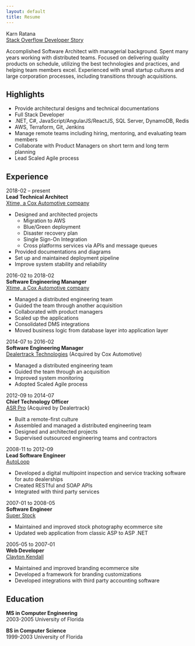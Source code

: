 ```yaml
---
layout: default
title: Resume
---
```


Karn Ratana  
[Stack Overflow Developer Story](https://stackoverflow.com/story/karn.ratana)  


Accomplished Software Architect with managerial background.   Spent many years working with distributed teams.  Focused on delivering quality products on schedule, utilizing the best technologies and practices, and helping team members excel.  Experienced with small startup cultures and large corporation processes, including transitions through acquisitions.


## Highlights
- Provide architectural designs and technical documentations 
- Full Stack Developer
- .NET, C#, JavaScript/AngularJS/ReactJS, SQL Server, DynamoDB, Redis
- AWS, Terraform, Git, Jenkins 
- Manage remote teams including hiring, mentoring, and evaluating team members
- Collaborate with Product Managers on short term and long term planning
- Lead Scaled Agile process


## Experience
2018-02 – present  
**Lead Technical Architect**  
[Xtime, a Cox Automotive company](https://xtime.com/xtime-spectrum/inspect)  
- Designed and architected projects
    - Migration to AWS
    - Blue/Green deployment
    - Disaster recovery plan
    - Single Sign-On Integration
    - Cross platforms services via APIs and message queues
- Provided documentations and diagrams
- Set up and maintained deployment pipeline
- Improve system stability and reliability
   
2016-02 to 2018-02  
**Software Engineering Mananger**  
[Xtime, a Cox Automotive company](https://xtime.com/xtime-spectrum/inspect)  
- Managed a distributed engineering team
- Guided the team through another acquisition 
- Collaborated with product managers
- Scaled up the applications
- Consolidated DMS integrations 
- Moved business logic from database layer into application layer

2014-07 to 2016-02  
**Software Engineering Manager**  
[Dealertrack Technologies](https://www.dealertrack.com) (Acquired by Cox Automotive)
- Managed a distributed engineering team 
- Guided the team through an acquisition 
- Improved system monitoring
- Adopted Scaled Agile process

2012-09 to 2014-07  
**Chief Technology Officer**  
[ASR Pro](https://www.asrpro.com) (Acquired by Dealertrack)  
- Built a remote-first culture
- Assembled and managed a distributed engineering team
- Designed and architected projects
- Supervised outsourced engineering teams and contractors

2008-11 to 2012-09  
**Lead Software Engineer**  
[AutoLoop](https://www.autoloop.com)  
- Developed a digital multipoint inspection and service tracking software for auto dealerships
- Created RESTful and SOAP APIs
- Integrated with third party services

2007-01 to 2008-05  
**Software Engineer**  
[Super Stock](https://www.superstock.com)  
- Maintained and improved stock photography ecommerce site
- Updated web application from classic ASP to ASP .NET

2005-05 to 2007-01  
**Web Developer**  
[Clayton Kendall](https://www.claytonkendall.com)
- Maintained and improved branding ecommerce site 
- Developed a framework for branding customizations
- Developed integrations with third party accounting software


## Education
**MS in Computer Engineering**  
2003-2005 University of Florida 

**BS in Computer Science**  
1999-2003 University of Florida 


